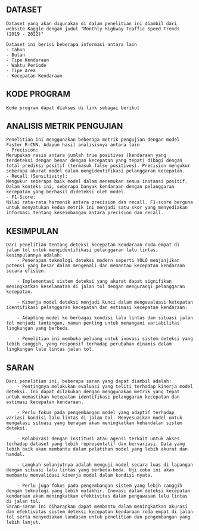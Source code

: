 ## DATASET
    Dataset yang akan digunakan di dalam penelitian ini diambil dari website Kaggle dengan judul "Monthly Highway Traffic Speed Trends (2019 - 2022)"

    Dataset ini berisi beberapa informasi antara lain
    - Tahun
    - Bulan
    - Tipe Kendaraan
    - Waktu Periode
    - Tipe Area
    - Kecepatan Kendaraan

## KODE PROGRAM
    Kode program dapat diakses di link sebagai berikut

## ANALISIS METRIK PENGUJIAN
    Penelitian ini menggunakan beberapa metrik pengujian dengan model Faster R-CNN. Adapun hasil analisisnya antara lain
    - Precision: 
    Merupakan rasio antara jumlah true positives (kendaraan yang terdeteksi dengan benar dengan kecepatan yang tepat) dibagi dengan total prediksi positif (termasuk false positives). Precision mengukur seberapa akurat model dalam mengidentifikasi pelanggaran kecepatan.
    - Recall (Sensitivity): 
    Mengukur seberapa baik model dalam menemukan semua instansi positif. Dalam konteks ini, seberapa banyak kendaraan dengan pelanggaran kecepatan yang berhasil dideteksi oleh model.
    - F1-Score:
    Nilai rata-rata harmonik antara precision dan recall. F1-score berguna untuk menyatukan kedua metrik ini menjadi satu skor yang menyediakan informasi tentang keseimbangan antara precision dan recall.

## KESIMPULAN
    Dari penelitian tentang deteksi kecepatan kendaraan roda empat di jalan tol untuk mengidentifikasi pelanggaran lalu lintas, kesimpulannya adalah:
        - Penerapan teknologi deteksi modern seperti YOLO menjanjikan potensi yang besar dalam mengenali dan memantau kecepatan kendaraan secara efisien.
        
        - Implementasi sistem deteksi yang akurat dapat signifikan meningkatkan keselamatan di jalan tol dengan mengurangi pelanggaran kecepatan.

        - Kinerja model deteksi menjadi kunci dalam mengevaluasi ketepatan identifikasi pelanggaran kecepatan dan estimasi kecepatan kendaraan.

        - Adapting model ke berbagai kondisi lalu lintas dan situasi jalan tol menjadi tantangan, namun penting untuk menangani variabilitas lingkungan yang berbeda.

        - Penelitian ini membuka peluang untuk inovasi sistem deteksi yang lebih canggih, yang responsif terhadap perubahan dinamis dalam lingkungan lalu lintas jalan tol.

## SARAN 
    Dari penelitian ini, beberapa saran yang dapat diambil adalah:
        - Pentingnya melakukan evaluasi yang teliti terhadap kinerja model deteksi. Ini dapat dilakukan dengan menggunakan metrik yang tepat untuk memastikan ketepatan identifikasi pelanggaran kecepatan dan estimasi kecepatan kendaraan.

        - Perlu fokus pada pengembangan model yang adaptif terhadap variasi kondisi lalu lintas di jalan tol. Menyesuaikan model untuk mengatasi situasi yang beragam akan meningkatkan kehandalan sistem deteksi.

        - Kolaborasi dengan institusi atau agensi terkait untuk akses terhadap dataset yang lebih representatif dan bervariasi. Data yang lebih baik akan membantu dalam pelatihan model yang lebih akurat dan handal.

        - Langkah selanjutnya adalah menguji model secara luas di lapangan dengan situasi lalu lintas yang berbeda-beda. Uji coba ini akan membantu memvalidasi kinerja model dalam kondisi nyata.

        - Perlu juga fokus pada pengembangan sistem yang lebih canggih dengan teknologi yang lebih mutakhir. Inovasi dalam deteksi kecepatan kendaraan akan meningkatkan efektivitas dalam pengawasan lalu lintas di jalan tol.
    Saran-saran ini diharapkan dapat membantu dalam meningkatkan akurasi dan efektivitas sistem deteksi kecepatan kendaraan roda empat di jalan tol serta menyediakan landasan untuk penelitian dan pengembangan yang lebih lanjut.